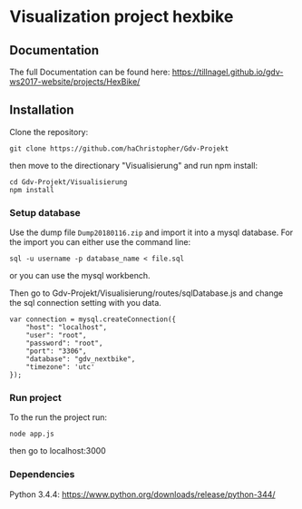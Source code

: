 # Visualization project hexbike



## Documentation
The full Documentation can be found here:
https://tillnagel.github.io/gdv-ws2017-website/projects/HexBike/

## Installation

Clone the repository:

```
git clone https://github.com/haChristopher/Gdv-Projekt
```
then move to the directionary "Visualisierung" and run npm install:

```
cd Gdv-Projekt/Visualisierung
npm install
```

### Setup database 

Use the dump file ```Dump20180116.zip``` and import it into a mysql database.
For the import you can either use the command line:

```
sql -u username -p database_name < file.sql
```

or you can use the mysql workbench.


Then go to Gdv-Projekt/Visualisierung/routes/sqlDatabase.js and change the sql connection setting with you data.

```
var connection = mysql.createConnection({
    "host": "localhost",
    "user": "root",
    "password": "root",
    "port": "3306",
    "database": "gdv_nextbike",
    "timezone": 'utc'
});
```

### Run project

To the run the project run:

```
node app.js
```

then go to localhost:3000

### Dependencies


Python 3.4.4: https://www.python.org/downloads/release/python-344/
